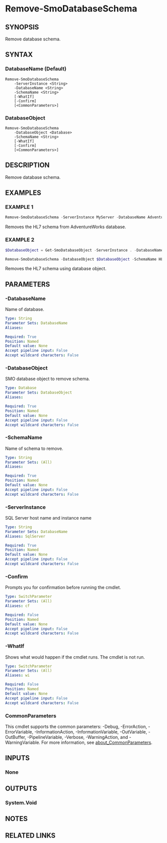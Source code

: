 ﻿---
external help file: SqlServerTools-help.xml
Module Name: SqlServerTools
online version:
schema: 2.0.0
---

# Remove-SmoDatabaseSchema

## SYNOPSIS
Remove database schema.

## SYNTAX

### DatabaseName (Default)
```
Remove-SmoDatabaseSchema
	-ServerInstance <String>
	-DatabaseName <String>
	-SchemaName <String>
	[-WhatIf]
	[-Confirm]
	[<CommonParameters>]
```

### DatabaseObject
```
Remove-SmoDatabaseSchema
	-DatabaseObject <Database>
	-SchemaName <String>
	[-WhatIf]
	[-Confirm]
	[<CommonParameters>]
```

## DESCRIPTION
Remove database schema.

## EXAMPLES

### EXAMPLE 1
```powershell
Remove-SmoDatabaseSchema -ServerInstance MyServer -DatabaseName AdventureWorks -SchemaName HL7
```

Removes the HL7 schema from AdventureWorks database.

### EXAMPLE 2
```powershell
$DatabaseObject = Get-SmoDatabaseObject -ServerInstance . -DatabaseName AdventureWorks

Remove-SmoDatabaseSchema -DatabaseObject $DatabaseObject -SchemaName HL7
```

Removes the HL7 schema using database object.

## PARAMETERS

### -DatabaseName
Name of database.

```yaml
Type: String
Parameter Sets: DatabaseName
Aliases:

Required: True
Position: Named
Default value: None
Accept pipeline input: False
Accept wildcard characters: False
```

### -DatabaseObject
SMO database object to remove schema.

```yaml
Type: Database
Parameter Sets: DatabaseObject
Aliases:

Required: True
Position: Named
Default value: None
Accept pipeline input: False
Accept wildcard characters: False
```

### -SchemaName
Name of schema to remove.

```yaml
Type: String
Parameter Sets: (All)
Aliases:

Required: True
Position: Named
Default value: None
Accept pipeline input: False
Accept wildcard characters: False
```

### -ServerInstance
SQL Server host name and instance name

```yaml
Type: String
Parameter Sets: DatabaseName
Aliases: SqlServer

Required: True
Position: Named
Default value: None
Accept pipeline input: False
Accept wildcard characters: False
```

### -Confirm
Prompts you for confirmation before running the cmdlet.

```yaml
Type: SwitchParameter
Parameter Sets: (All)
Aliases: cf

Required: False
Position: Named
Default value: None
Accept pipeline input: False
Accept wildcard characters: False
```

### -WhatIf
Shows what would happen if the cmdlet runs.
The cmdlet is not run.

```yaml
Type: SwitchParameter
Parameter Sets: (All)
Aliases: wi

Required: False
Position: Named
Default value: None
Accept pipeline input: False
Accept wildcard characters: False
```

### CommonParameters
This cmdlet supports the common parameters: -Debug, -ErrorAction, -ErrorVariable, -InformationAction, -InformationVariable, -OutVariable, -OutBuffer, -PipelineVariable, -Verbose, -WarningAction, and -WarningVariable. For more information, see [about_CommonParameters](http://go.microsoft.com/fwlink/?LinkID=113216).

## INPUTS

### None

## OUTPUTS

### System.Void

## NOTES

## RELATED LINKS
